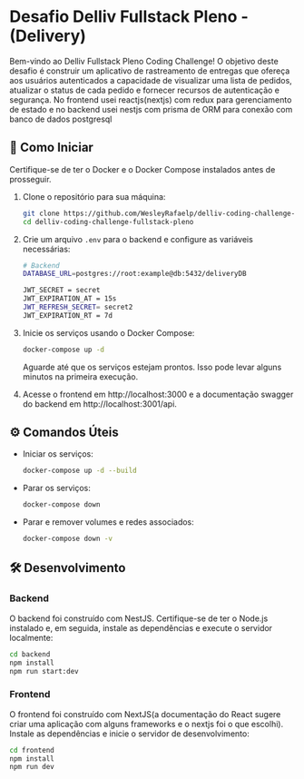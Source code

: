# Desafio Delliv Fullstack Pleno - (Delivery)

Bem-vindo ao Delliv Fullstack Pleno Coding Challenge! O objetivo deste desafio é construir um aplicativo de rastreamento de entregas que ofereça aos usuários autenticados a capacidade de visualizar uma lista de pedidos, atualizar o status de cada pedido e fornecer recursos de autenticação e segurança. No frontend usei reactjs(nextjs) com redux para gerenciamento de estado e no backend usei nestjs com prisma de ORM para conexão com banco de dados postgresql

## 🚀 Como Iniciar

Certifique-se de ter o Docker e o Docker Compose instalados antes de prosseguir.

1. Clone o repositório para sua máquina:

    ```bash
    git clone https://github.com/WesleyRafaelp/delliv-coding-challenge-fullstack-pleno.git
    cd delliv-coding-challenge-fullstack-pleno
    ```

2. Crie um arquivo `.env` para o backend e configure as variáveis necessárias:

    ```bash
    # Backend
    DATABASE_URL=postgres://root:example@db:5432/deliveryDB 
    
    JWT_SECRET = secret
    JWT_EXPIRATION_AT = 15s
    JWT_REFRESH_SECRET= secret2
    JWT_EXPIRATION_RT = 7d
    ```

3. Inicie os serviços usando o Docker Compose:

    ```bash
    docker-compose up -d
    ```

    Aguarde até que os serviços estejam prontos. Isso pode levar alguns minutos na primeira execução.

4. Acesse o frontend em http://localhost:3000 e a documentação swagger do backend em http://localhost:3001/api.

## ⚙️ Comandos Úteis

- Iniciar os serviços:

    ```bash
    docker-compose up -d --build
    ```

- Parar os serviços:

    ```bash
    docker-compose down
    ```

- Parar e remover volumes e redes associados:

    ```bash
    docker-compose down -v
    ```

## 🛠️ Desenvolvimento

### Backend

O backend foi construído com NestJS. Certifique-se de ter o Node.js instalado e, em seguida, instale as dependências e execute o servidor localmente:

```bash
cd backend
npm install
npm run start:dev
```
### Frontend

O frontend foi construído com NextJS(a documentação do React sugere criar uma aplicação com alguns frameworks e o nextjs foi o que escolhi). Instale as dependências e inicie o servidor de desenvolvimento:

```bash
cd frontend
npm install
npm run dev
```
